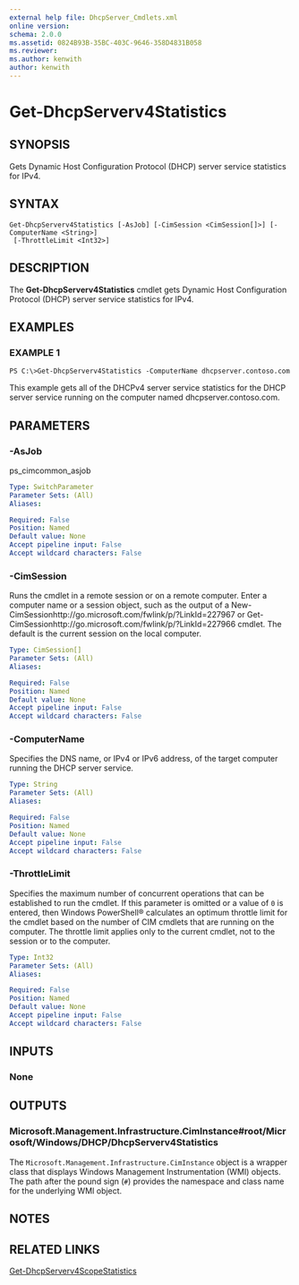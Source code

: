 ```yaml
---
external help file: DhcpServer_Cmdlets.xml
online version: 
schema: 2.0.0
ms.assetid: 0824B93B-35BC-403C-9646-358D4831B058
ms.reviewer:
ms.author: kenwith
author: kenwith
---
```


# Get-DhcpServerv4Statistics

## SYNOPSIS
Gets Dynamic Host Configuration Protocol (DHCP) server service statistics for IPv4.

## SYNTAX

```
Get-DhcpServerv4Statistics [-AsJob] [-CimSession <CimSession[]>] [-ComputerName <String>]
 [-ThrottleLimit <Int32>]
```

## DESCRIPTION
The **Get-DhcpServerv4Statistics** cmdlet gets Dynamic Host Configuration Protocol (DHCP) server service statistics for IPv4.

## EXAMPLES

### EXAMPLE 1
```
PS C:\>Get-DhcpServerv4Statistics -ComputerName dhcpserver.contoso.com
```

This example gets all of the DHCPv4 server service statistics for the DHCP server service running on the computer named dhcpserver.contoso.com.

## PARAMETERS

### -AsJob
ps_cimcommon_asjob

```yaml
Type: SwitchParameter
Parameter Sets: (All)
Aliases: 

Required: False
Position: Named
Default value: None
Accept pipeline input: False
Accept wildcard characters: False
```

### -CimSession
Runs the cmdlet in a remote session or on a remote computer.
Enter a computer name or a session object, such as the output of a New-CimSessionhttp://go.microsoft.com/fwlink/p/?LinkId=227967 or Get-CimSessionhttp://go.microsoft.com/fwlink/p/?LinkId=227966 cmdlet.
The default is the current session on the local computer.

```yaml
Type: CimSession[]
Parameter Sets: (All)
Aliases: 

Required: False
Position: Named
Default value: None
Accept pipeline input: False
Accept wildcard characters: False
```

### -ComputerName
Specifies the DNS name, or IPv4 or IPv6 address, of the target computer running the DHCP server service.

```yaml
Type: String
Parameter Sets: (All)
Aliases: 

Required: False
Position: Named
Default value: None
Accept pipeline input: False
Accept wildcard characters: False
```

### -ThrottleLimit
Specifies the maximum number of concurrent operations that can be established to run the cmdlet.
If this parameter is omitted or a value of `0` is entered, then Windows PowerShell® calculates an optimum throttle limit for the cmdlet based on the number of CIM cmdlets that are running on the computer.
The throttle limit applies only to the current cmdlet, not to the session or to the computer.

```yaml
Type: Int32
Parameter Sets: (All)
Aliases: 

Required: False
Position: Named
Default value: None
Accept pipeline input: False
Accept wildcard characters: False
```

## INPUTS

### None

## OUTPUTS

### Microsoft.Management.Infrastructure.CimInstance#root/Microsoft/Windows/DHCP/DhcpServerv4Statistics
The `Microsoft.Management.Infrastructure.CimInstance` object is a wrapper class that displays Windows Management Instrumentation (WMI) objects.
The path after the pound sign (`#`) provides the namespace and class name for the underlying WMI object.

## NOTES

## RELATED LINKS

[Get-DhcpServerv4ScopeStatistics](./Get-DhcpServerv4ScopeStatistics.md)

